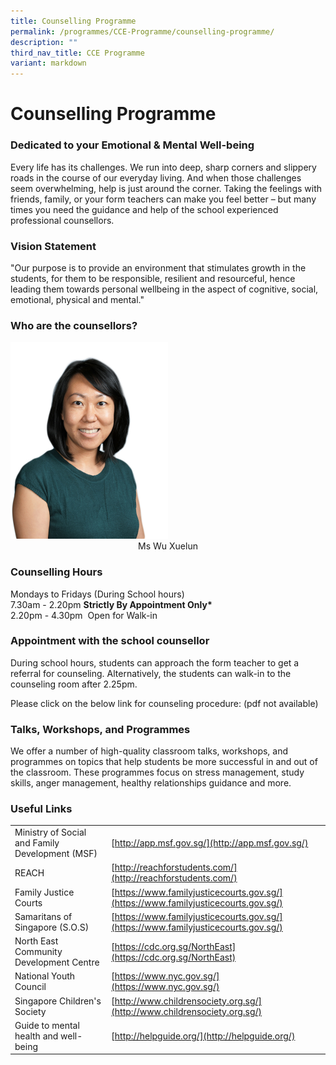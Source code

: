 ```yaml
---
title: Counselling Programme
permalink: /programmes/CCE-Programme/counselling-programme/
description: ""
third_nav_title: CCE Programme
variant: markdown
---
```

# **Counselling Programme**

### Dedicated to your Emotional &amp; Mental Well-being

Every life has its challenges. We run into deep, sharp corners and slippery roads in the course of our everyday living. And when those challenges seem overwhelming, help is just around the corner. Taking the feelings with friends, family, or your form teachers can make you feel better – but many times you need the guidance and help of the school experienced professional counsellors.

### Vision Statement

"Our purpose is to provide an environment that stimulates growth in the students, for them to be responsible, resilient and resourceful, hence leading them towards personal wellbeing in the aspect of cognitive, social, emotional, physical and mental."

### Who are the counsellors?

<img src="/images/ms%20wu%20xuelun.jpg" style="width:50%">
<center>Ms Wu Xuelun</center>




### Counselling Hours

Mondays to Fridays (During School hours)     
7.30am - 2.20pm **Strictly By Appointment Only\***    
2.20pm - 4.30pm&nbsp; Open for Walk-in

### Appointment with the school counsellor

During school hours, students can approach the form teacher to get a referral for counseling. Alternatively, the students can walk-in to the counseling room after 2.25pm.

Please click on the below link for counseling procedure:
(pdf not available)

### Talks, Workshops, and Programmes

We offer a number of high-quality classroom talks, workshops, and programmes on topics that help students be more successful in and out of the classroom. These programmes focus on stress management, study skills, anger management, healthy relationships guidance and more.

### Useful Links

|  	|  	|
|---	|---	|
| Ministry of Social and Family Development (MSF) 	| [http://app.msf.gov.sg/](http://app.msf.gov.sg/) 	|
| REACH 	| [http://reachforstudents.com/](http://reachforstudents.com/) 	|
| Family Justice Courts 	| [https://www.familyjusticecourts.gov.sg/](https://www.familyjusticecourts.gov.sg/) 	|
| Samaritans of Singapore (S.O.S) 	| [https://www.familyjusticecourts.gov.sg/](https://www.familyjusticecourts.gov.sg/) 	|
| North East Community Development Centre 	| [https://cdc.org.sg/NorthEast](https://cdc.org.sg/NorthEast) 	|
| National Youth Council 	| [https://www.nyc.gov.sg/](https://www.nyc.gov.sg/) 	|
| Singapore Children's Society 	| [http://www.childrensociety.org.sg/](http://www.childrensociety.org.sg/) 	|
| Guide to mental health and well-being 	| [http://helpguide.org/](http://helpguide.org/) 	|
